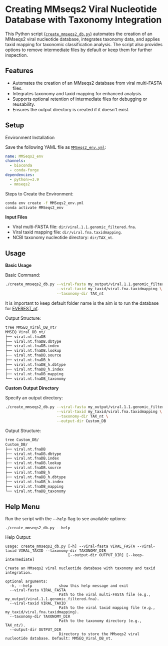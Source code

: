 # Creating MMseqs2 Viral Nucleotide Database with Taxonomy Integration

This Python script [(`create_mmseqs2_db.py`)](https://github.com/agudeloromero/Download_fasta_NCBI/blob/main/create_viral_mmseqs2_nt_db/create_mmseqs2_db.py) automates the creation of an MMseqs2 viral nucleotide database, integrates taxonomy data, and applies taxid mapping for taxonomic classification analysis. The script also provides options to remove intermediate files by default or keep them for further inspection.

## Features

* Automates the creation of an MMseqs2 database from viral multi-FASTA files.
* Integrates taxonomy and taxid mapping for enhanced analysis.
* Supports optional retention of intermediate files for debugging or reusability.
* Ensures the output directory is created if it doesn't exist.

## Setup

Environment Installation

Save the following YAML file as [`MMSeqs2_env.yml`](https://github.com/agudeloromero/Download_fasta_NCBI/blob/main/create_viral_mmseqs2_nt_db/MMSeqs2_env.yml):
```yaml
name: MMSeqs2_env
channels:
  - bioconda
  - conda-forge
dependencies:
  - python>=3.9
  - mmseqs2
```

Steps to Create the Environment:
```bash
conda env create -f MMSeqs2_env.yml
conda activate MMSeqs2_env
```

**Input Files**

* Viral multi-FASTA file: `dir/viral.1.1.genomic_filtered.fna`.
* Viral taxid mapping file: `dir/viral.fna.taxidmapping`.
* NCBI taxonomy nucleotide directory: `dir/TAX_nt`.


## Usage

**Basic Usage**

Basic Command:
```bash
./create_mmseqs2_db.py --viral-fasta my_output/viral.1.1.genomic_filtered.fna \
                       --viral-taxid my_taxid/viral.fna.taxidmapping \
                       --taxonomy-dir TAX_nt
```
It is important to keep default folder name is the aim is to run the database for [EVEREST_nf](https://github.com/agudeloromero/everest_nf).

Output Structure:
```bash
tree MMSEQ_Viral_DB_nt/
MMSEQ_Viral_DB_nt/
├── viral.nt.fnaDB
├── viral.nt.fnaDB.dbtype
├── viral.nt.fnaDB.index
├── viral.nt.fnaDB.lookup
├── viral.nt.fnaDB.source
├── viral.nt.fnaDB_h
├── viral.nt.fnaDB_h.dbtype
├── viral.nt.fnaDB_h.index
├── viral.nt.fnaDB_mapping
└── viral.nt.fnaDB_taxonomy
```

**Custom Output Directory**

Specify an output directory:
```bash
./create_mmseqs2_db.py --viral-fasta my_output/viral.1.1.genomic_filtered.fna \
                       --viral-taxid my_taxid/viral.fna.taxidmapping \
                       --taxonomy-dir TAX_nt \
                       --output-dir Custom_DB
```

Output Structure:
```bash
tree Custom_DB/
Custom_DB/
├── viral.nt.fnaDB
├── viral.nt.fnaDB.dbtype
├── viral.nt.fnaDB.index
├── viral.nt.fnaDB.lookup
├── viral.nt.fnaDB.source
├── viral.nt.fnaDB_h
├── viral.nt.fnaDB_h.dbtype
├── viral.nt.fnaDB_h.index
├── viral.nt.fnaDB_mapping
└── viral.nt.fnaDB_taxonomy
```


## Help Menu

Run the script with the `--help` flag to see available options:
```
./create_mmseqs2_db.py --help
```

Help Output:
```plaintext
usage: create_mmseqs2_db.py [-h] --viral-fasta VIRAL_FASTA --viral-taxid VIRAL_TAXID --taxonomy-dir TAXONOMY_DIR
                            [--output-dir OUTPUT_DIR] [--keep-intermediate]

Create an MMseqs2 viral nucleotide database with taxonomy and taxid integration.

optional arguments:
  -h, --help            show this help message and exit
  --viral-fasta VIRAL_FASTA
                        Path to the viral multi-FASTA file (e.g., my_output/viral.1.1.genomic_filtered.fna).
  --viral-taxid VIRAL_TAXID
                        Path to the viral taxid mapping file (e.g., my_taxid/viral.fna.taxidmapping).
  --taxonomy-dir TAXONOMY_DIR
                        Path to the taxonomy directory (e.g., TAX_nt/).
  --output-dir OUTPUT_DIR
                        Directory to store the MMseqs2 viral nucleotide database. Default: MMSEQ_Viral_DB_nt.
```


